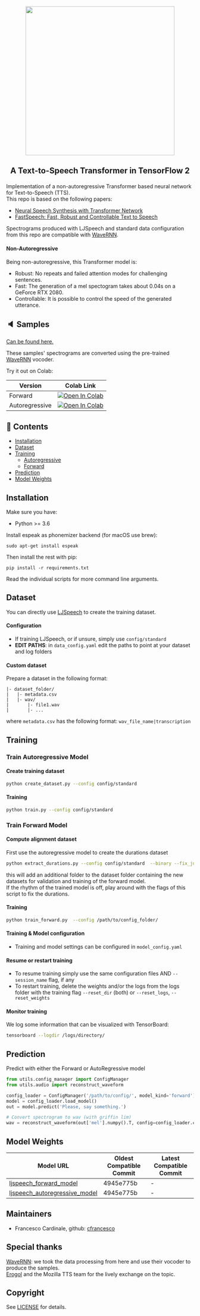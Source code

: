 <p align="center">
    <br>
    <img src="https://raw.githubusercontent.com/as-ideas/TransformerTTS/master/docs/transformer_logo.png" width="400"/>
    <br>
</p>

<h2 align="center">
<p>A Text-to-Speech Transformer in TensorFlow 2</p>
</h2>

Implementation of a non-autoregressive Transformer based neural network for Text-to-Speech (TTS). <br>
This repo is based on the following papers:
- [Neural Speech Synthesis with Transformer Network](https://arxiv.org/abs/1809.08895)
- [FastSpeech: Fast, Robust and Controllable Text to Speech](https://arxiv.org/abs/1905.09263)

Spectrograms produced with LJSpeech and standard data configuration from this repo are compatible with [WaveRNN](https://github.com/fatchord/WaveRNN).

#### Non-Autoregressive
Being non-autoregressive, this Transformer model is:
- Robust: No repeats and failed attention modes for challenging sentences.
- Fast: The generation of a mel spectogram takes about 0.04s on a GeForce RTX 2080.
- Controllable: It is possible to control the speed of the generated utterance.

## 🔈 Samples

[Can be found here.](https://as-ideas.github.io/TransformerTTS/)

These samples' spectrograms are converted using the pre-trained [WaveRNN](https://github.com/fatchord/WaveRNN) vocoder.<br>


Try it out on Colab:

| Version | Colab Link |
|---|---|
| Forward | [![Open In Colab](https://colab.research.google.com/assets/colab-badge.svg)](https://colab.research.google.com/github/as-ideas/TransformerTTS/blob/master/notebooks/synthesize_forward.ipynb) |
Autoregressive | [![Open In Colab](https://colab.research.google.com/assets/colab-badge.svg)](https://colab.research.google.com/github/as-ideas/TransformerTTS/blob/master/notebooks/synthesize.ipynb) |

## 📖 Contents
- [Installation](#installation)
- [Dataset](#dataset)
- [Training](#training)
    - [Autoregressive](#train-autoregressive-model)
    - [Forward](#train-forward-model)
- [Prediction](#prediction)
- [Model Weights](#model_weights)

## Installation

Make sure you have:

* Python >= 3.6

Install espeak as phonemizer backend (for macOS use brew):
```
sudo apt-get install espeak
```

Then install the rest with pip:
```
pip install -r requirements.txt
```

Read the individual scripts for more command line arguments.

## Dataset
You can directly use [LJSpeech](https://keithito.com/LJ-Speech-Dataset/) to create the training dataset.

#### Configuration
* If training LJSpeech, or if unsure, simply use ```config/standard```
* **EDIT PATHS**: in `data_config.yaml` edit the paths to point at your dataset and log folders

#### Custom dataset
Prepare a dataset in the following format:
```
|- dataset_folder/
|   |- metadata.csv
|   |- wav/
|       |- file1.wav
|       |- ...
```
where `metadata.csv` has the following format:
``` wav_file_name|transcription ```

## Training
### Train Autoregressive Model
#### Create training dataset
```bash
python create_dataset.py --config config/standard
```
#### Training
```bash
python train.py --config config/standard
```
### Train Forward Model
#### Compute alignment dataset
First use the autoregressive model to create the durations dataset
```bash
python extract_durations.py --config config/standard  --binary --fix_jumps --fill_mode_next
```
this will add an additional folder to the dataset folder containing the new datasets for validation and training of the forward model.<br>
If the rhythm of the trained model is off, play around with the flags of this script to fix the durations.
#### Training
```bash
python train_forward.py  --config /path/to/config_folder/
```
#### Training & Model configuration
- Training and model settings can be configured in `model_config.yaml`

#### Resume or restart training
- To resume training simply use the same configuration files AND `--session_name` flag, if any
- To restart training, delete the weights and/or the logs from the logs folder with the training flag `--reset_dir` (both) or `--reset_logs`, `--reset_weights`

#### Monitor training
We log some information that can be visualized with TensorBoard:
```bash
tensorboard --logdir /logs/directory/
```

## Prediction
Predict with either the Forward or AutoRegressive model
```python
from utils.config_manager import ConfigManager
from utils.audio import reconstruct_waveform

config_loader = ConfigManager('/path/to/config/', model_kind='forward')
model = config_loader.load_model()
out = model.predict('Please, say something.')

# Convert spectrogram to wav (with griffin lim)
wav = reconstruct_waveform(out['mel'].numpy().T, config=config_loader.config)
```

## Model Weights
| Model URL | Oldest Compatible Commit | Latest Compatible Commit |
|---|---|---|
|[ljspeech_forward_model](https://public-asai-dl-models.s3.eu-central-1.amazonaws.com/TransformerTTS/ljspeech_forward_transformer.zip)| 4945e775b| - |
[ljspeech_autoregressive_model](https://public-asai-dl-models.s3.eu-central-1.amazonaws.com/TransformerTTS/ljspeech_autoregressive_transformer.zip)| 4945e775b| - |

## Maintainers
* Francesco Cardinale, github: [cfrancesco](https://github.com/cfrancesco)

## Special thanks
[WaveRNN](https://github.com/fatchord/WaveRNN): we took the data processing from here and use their vocoder to produce the samples. <br>
[Erogol](https://github.com/erogol) and the Mozilla TTS team for the lively exchange on the topic. <br>

## Copyright
See [LICENSE](LICENSE) for details.
